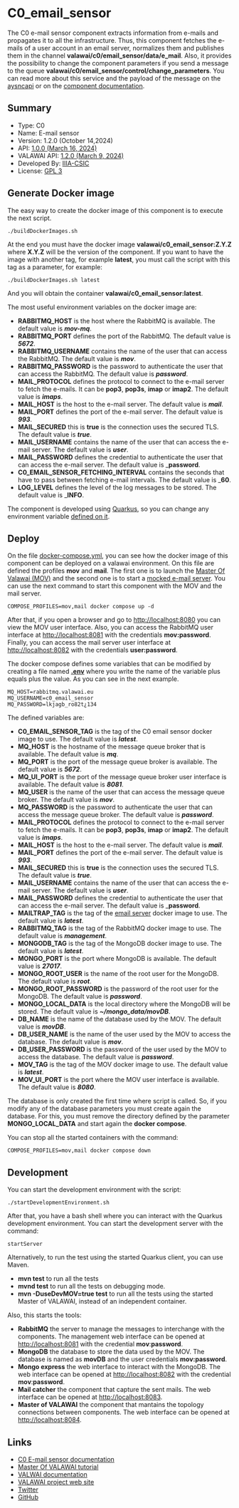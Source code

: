 # C0_email_sensor

The C0 e-mail sensor component extracts information from e-mails and propagates it
to all the infrastructure. Thus, this component fetches the e-mails of a user
account in an email server, normalizes them and publishes them in the channel
**valawai/c0/email_sensor/data/e_mail**. Also, it provides the possibility to change
the component parameters if you send a message to the queue 
**valawai/c0/email_sensor/control/change_parameters**. You can read more about
this service and the payload of the message on the [aysncapi](asyncapi.yaml)
or on the [component documentation](https://valawai.github.io/docs/components/C0/email_sensor).


## Summary

 - Type: C0
 - Name: E-mail sensor
 - Version: 1.2.0 (October 14,2024)
 - API: [1.0.0 (March 16, 2024)](https://raw.githubusercontent.com/VALAWAI/C0_email_sensor/ASYNCAPI_1.0.0/asyncapi.yml)
 - VALAWAI API: [1.2.0 (March 9, 2024)](https://raw.githubusercontent.com/valawai/MOV/ASYNCAPI_1.2.0/asyncapi.yml)
 - Developed By: [IIIA-CSIC](https://www.iiia.csic.es)
 - License: [GPL 3](LICENSE)
 
 
## Generate Docker image

The easy way to create the docker image of this component is to execute
the next script.
 
 ```
./buildDockerImages.sh
```

At the end you must have the docker image **valawai/c0_email_sensor:Z.Y.Z**
where **X.Y.Z** will be the version of the component. If you want to have
the image with another tag, for example **latest**, you must call the script
with this tag as a parameter, for example:

```
./buildDockerImages.sh latest
```

And you will obtain the container **valawai/c0_email_sensor:latest**.

The most useful environment variables on the docker image are:

 - **RABBITMQ_HOST** is the host where the RabbitMQ is available.
  The default value is ___mov-mq___.
 - **RABBITMQ_PORT** defines the port of the RabbitMQ.
  The default value is ___5672___.
 - **RABBITMQ_USERNAME** contains the name of the user that can access the RabbitMQ.
  The default value is ___mov___.
 - **RABBITMQ_PASSWORD** is the password to authenticate the user that can access the RabbitMQ.
  The default value is ___password___.
 - **MAIL_PROTOCOL** defines the protocol to connect to the e-mail server to fetch the e-mails.
  It can be **pop3**, **pop3s**, **imap** or **imap2**. The default value is ___imaps___.
 - **MAIL_HOST** is the host to the e-mail server. The default value is ___mail___.
 - **MAIL_PORT** defines the port of the e-mail server. The default value is ___993___.
 - **MAIL_SECURED** this is **true** is the connection uses the secured TLS.
  The default value is ___true___.
 - **MAIL_USERNAME** contains the name of the user that can access the e-mail server.
  The default value is ___user___.
 - **MAIL_PASSWORD** defines the credential to authenticate the user that can access the e-mail server.
  The default value is ___password__.
 - **C0_EMAIL_SENSOR_FETCHING_INTERVAL** contains the seconds that have to pass between fetching e-mail
  intervals. The default value is ___60__.
 - **LOG_LEVEL** defines the level of the log messages to be stored.
  The default value is ___INFO__.

The component is developed using [Quarkus](https://quarkus.io/), so you can change any environment
variable [defined on it](https://quarkus.io/guides/all-config).

 
## Deploy

On the file [docker-compose.yml](docker-compose.yml), you can see how the docker image
of this component can be deployed on a valawai environment. On this file are defined
the profiles **mov** and **mail**. The first one is to launch
the [Master Of Valawai (MOV)](https://github.com/VALAWAI/MOV) and the second one is to start
a [mocked e-mail server](https://github.com/dbck/docker-mailtrap). You can use the next
command to start this component with the MOV and the mail server.

```
COMPOSE_PROFILES=mov,mail docker compose up -d
```

After that, if you open a browser and go to [http://localhost:8080](http://localhost:8080)
you can view the MOV user interface. Also, you can access the RabbitMQ user interface
at [http://localhost:8081](http://localhost:8081) with the credentials **mov:password**.
Finally, you can access the mail server user interface at [http://localhost:8082](http://localhost:8082)
with the credentials **user:password**.

The docker compose defines some variables that can be modified by creating a file named
[**.env**](https://docs.docker.com/compose/environment-variables/env-file/) where 
you write the name of the variable plus equals plus the value.  As you can see in
the next example.

```
MQ_HOST=rabbitmq.valawai.eu
MQ_USERNAME=c0_email_sensor
MQ_PASSWORD=lkjagb_ro82t¿134
```

The defined variables are:


 - **C0_EMAIL_SENSOR_TAG** is the tag of the C0 email sensor docker image to use.
  The default value is ___latest___.
 - **MQ_HOST** is the hostname of the message queue broker that is available.
  The default value is ___mq___.
 - **MQ_PORT** is the port of the message queue broker is available.
  The default value is ___5672___.
 - **MQ_UI_PORT** is the port of the message queue broker user interface is available.
  The default value is ___8081___.
 - **MQ_USER** is the name of the user that can access the message queue broker.
  The default value is ___mov___.
 - **MQ_PASSWORD** is the password to authenticate the user that can access the message queue broker.
  The default value is ___password___.
 - **MAIL_PROTOCOL** defines the protocol to connect to the e-mail server to fetch the e-mails.
  It can be **pop3**, **pop3s**, **imap** or **imap2**. The default value is ___imaps___.
 - **MAIL_HOST** is the host to the e-mail server. The default value is ___mail___.
 - **MAIL_PORT** defines the port of the e-mail server. The default value is ___993___.
 - **MAIL_SECURED** this is **true** is the connection uses the secured TLS.
  The default value is ___true___.
 - **MAIL_USERNAME** contains the name of the user that can access the e-mail server.
  The default value is ___user___.
 - **MAIL_PASSWORD** defines the credential to authenticate the user that can access the e-mail server.
  The default value is ___password__.
 - **MAILTRAP_TAG** is the tag of the [email server](https://github.com/dbck/docker-mailtrap) docker image to use.
  The default value is ___latest___.
 - **RABBITMQ_TAG** is the tag of the RabbitMQ docker image to use.
  The default value is ___management___.
 - **MONGODB_TAG** is the tag of the MongoDB docker image to use.
  The default value is ___latest___.
 - **MONGO_PORT** is the port where MongoDB is available.
  The default value is ___27017___.
 - **MONGO_ROOT_USER** is the name of the root user for the MongoDB.
  The default value is ___root___.
 - **MONGO_ROOT_PASSWORD** is the password of the root user for the MongoDB.
  The default value is ___password___.
 - **MONGO_LOCAL_DATA** is the local directory where the MongoDB will be stored.
  The default value is ___~/mongo_data/movDB___.
 - **DB_NAME** is the name of the database used by the MOV.
  The default value is ___movDB___.
 - **DB_USER_NAME** is the name of the user used by the MOV to access the database.
  The default value is ___mov___.
 - **DB_USER_PASSWORD** is the password of the user used by the MOV to access the database.
  The default value is ___password___.
 - **MOV_TAG** is the tag of the MOV docker image to use.
  The default value is ___latest___.
 - **MOV_UI_PORT** is the port where the MOV user interface is available.
  The default value is ___8080___.

The database is only created the first time where script is called. So, if you modify
any of the database parameters you must create again the database. For this, you must
remove the directory defined by the parameter **MONGO_LOCAL_DATA** and start again
the **docker compose**.

You can stop all the started containers with the command:

```
COMPOSE_PROFILES=mov,mail docker compose down
```
  
## Development

You can start the development environment with the script:

```shell script
./startDevelopmentEnvironment.sh
```

After that, you have a bash shell where you can interact with
the Quarkus development environment. You can start the development
server with the command:

```shell script
startServer
```

Alternatively, to run the test using the started Quarkus client, you can use Maven.

 * __mvn test__  to run all the tests
 * __mvnd test__  to run all the tests on debugging mode.
 * __mvn -DuseDevMOV=true test__  to run all the tests using the started Master of VALAWAI,
 	instead of an independent container.

Also, this starts the tools:

 * **RabbitMQ**  the server to manage the messages to interchange with the components.
 The management web interface can be opened at [http://localhost:8081](http://localhost:8081) with the credential
 **mov**:**password**.
 * **MongoDB**  the database to store the data used by the MOV. The database is named as **movDB** and the user credentials **mov:password**.
 * **Mongo express**  the web interface to interact with the MongoDB. The web interface
  can be opened at [http://localhost:8082](http://localhost:8082) with the credential
 **mov**:**password**.
 * **Mail catcher**  the component that capture the sent mails.
  The web interface can be opened at [http://localhost:8083](http://localhost:8083).
 * **Master of VALAWAI**  the component that mantains the topology connections between components.
  The web interface can be opened at [http://localhost:8084](http://localhost:8084).


## Links

 - [C0 E-mail sensor documentation](https://valawai.github.io/docs/components/C0/email_sensor)
 - [Master Of VALAWAI tutorial](https://valawai.github.io/docs/tutorials/mov)
 - [VALWAI documentation](https://valawai.github.io/docs/)
 - [VALAWAI project web site](https://valawai.eu/)
 - [Twitter](https://twitter.com/ValawaiEU)
 - [GitHub](https://github.com/VALAWAI)